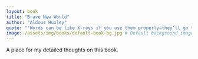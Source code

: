 ```yaml
---
layout: book
title: "Brave New World"
author: "Aldous Huxley"
quote: "'Words can be like X-rays if you use them properly—they’ll go through anything.'"
image: /assets/img/books/default-book-bg.jpg # Default background image
---
```


A place for my detailed thoughts on this book.
